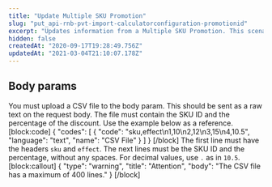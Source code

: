 ```yaml
---
title: "Update Multiple SKU Promotion"
slug: "put_api-rnb-pvt-import-calculatorconfiguration-promotionid"
excerpt: "Updates information from a Multiple SKU Promotion. This scenario allows to create a single promotion for multiples SKUs with the Percentage Effect"
hidden: false
createdAt: "2020-09-17T19:28:49.756Z"
updatedAt: "2021-03-04T21:10:07.178Z"
---
```

## Body params
You must upload a CSV file to the body param. This should be sent as a raw text on the request body. The file must contain the SKU ID and the percentage of the discount. Use the example below as a reference. 
[block:code]
{
  "codes": [
    {
      "code": "sku,effect\n1,10\n2,12\n3,15\n4,10.5",
      "language": "text",
      "name": "CSV File"
    }
  ]
}
[/block]
The first line must have the headers `sku` and `effect`. The next lines must be the SKU ID and the percentage, without any spaces. For decimal values, use `.` as in `10.5`. 
[block:callout]
{
  "type": "warning",
  "title": "Attention",
  "body": "The CSV file has a maximum of 400 lines."
}
[/block]